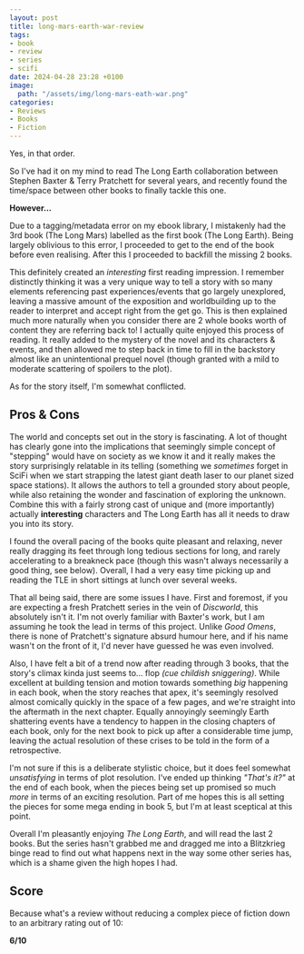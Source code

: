 ```yaml
---
layout: post
title: long-mars-earth-war-review
tags:
- book
- review
- series
- scifi
date: 2024-04-28 23:28 +0100
image:
  path: "/assets/img/long-mars-eath-war.png"
categories:
- Reviews
- Books
- Fiction
---
```

Yes, in that order.

So I've had it on my mind to read The Long Earth collaboration between Stephen Baxter & Terry Pratchett for several years, and recently found the time/space between other books to finally tackle this one.

**However...**

Due to a tagging/metadata error on my ebook library, I mistakenly had the 3rd book (The Long Mars) labelled as the first book (The Long Earth).
Being largely oblivious to this error, I proceeded to get to the end of the book before even realising. After this I proceeded to backfill the missing 2 books.

This definitely created an *interesting* first reading impression.
I remember distinctly thinking it was a very unique way to tell a story with so many elements referencing past experiences/events that go largely unexplored, leaving a massive amount of the exposition and worldbuilding up to the reader to interpret and accept right from the get go.
This is then explained much more naturally when you consider there are 2 whole books worth of content they are referring back to!
I actually quite enjoyed this process of reading.
It really added to the mystery of the novel and its characters & events, and then allowed me to step back in time to fill in the backstory almost like an unintentional prequel novel (though granted with a mild to moderate scattering of spoilers to the plot).

As for the story itself, I'm somewhat conflicted.

## Pros & Cons

The world and concepts set out in the story is fascinating.
A lot of thought has clearly gone into the implications that seemingly simple concept of "stepping" would have on society as we know it and it really makes the story surprisingly relatable in its telling (something we *sometimes* forget in SciFi when we start strapping the latest giant death laser to our planet sized space stations).
It allows the authors to tell a grounded story about people, while also retaining the wonder and fascination of exploring the unknown.
Combine this with a fairly strong cast of unique and (more importantly) actually **interesting** characters and The Long Earth has all it needs to draw you into its story.

I found the overall pacing of the books quite pleasant and relaxing, never really dragging its feet through long tedious sections for long, and rarely accelerating to a breakneck pace (though this wasn't always necessarily a good thing, see below).
Overall, I had a very easy time picking up and reading the TLE in short sittings at lunch over several weeks. 

That all being said, there are some issues I have.
First and foremost, if you are expecting a fresh Pratchett series in the vein of *Discworld*, this absolutely isn't it.
I'm not overly familiar with Baxter's work, but I am assuming he took the lead in terms of this project.
Unlike *Good Omens*, there is none of Pratchett's signature absurd humour here, and if his name wasn't on the front of it, I'd never have guessed he was even involved.

Also, I have felt a bit of a trend now after reading through 3 books, that the story's climax kinda just seems to... flop *(cue childish sniggering)*.
While excellent at building tension and motion towards something *big* happening in each book, when the story reaches that apex, it's seemingly resolved almost comically quickly in the space of a few pages, and we're straight into the aftermath in the next chapter.
Equally annoyingly seemingly Earth shattering events have a tendency to happen in the closing chapters of each book, only for the next book to pick up after a considerable time jump, leaving the actual resolution of these crises to be told in the form of a retrospective.  

I'm not sure if this is a deliberate stylistic choice, but it does feel somewhat *unsatisfying* in terms of plot resolution.
I've ended up thinking *"That's it?"* at the end of each book, when the pieces being set up promised so much *more* in terms of an exciting resolution.
Part of me hopes this is all setting the pieces for some mega ending in book 5, but I'm at least sceptical at this point.

Overall I'm pleasantly enjoying *The Long Earth*, and will read the last 2 books.
But the series hasn't grabbed me and dragged me into a Blitzkrieg binge read to find out what happens next in the way some other series has, which is a shame given the high hopes I had.
## Score

Because what's a review without reducing a complex piece of fiction down to an arbitrary rating out of 10:

**6/10**

